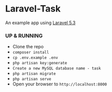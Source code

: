 # Laravel-Task
An example app using [Laravel 5.3](https://laravel.com)

### UP & RUNNING
- Clone the repo
- `composer install`
- `cp .env.example .env`
- `php artisan key:generate`
- `Create a new MySQL database name - task`
- `php artisan migrate`
- `php artisan serve`
- Open your browser to `http://localhost:8000`



